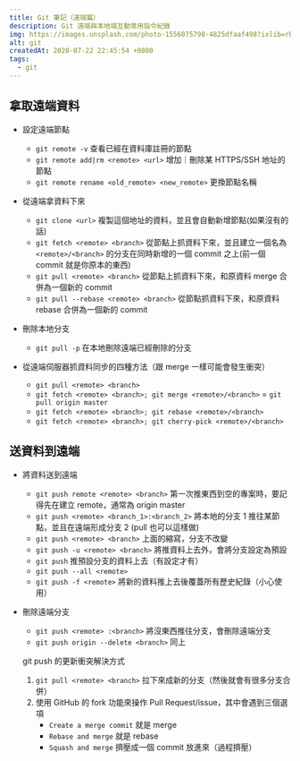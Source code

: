 ```yaml
---
title: Git 筆記（遠端篇）
description: Git 遠端與本地端互動常用指令紀錄
img: https://images.unsplash.com/photo-1556075798-4825dfaaf498?ixlib=rb-1.2.1&ixid=MnwxMjA3fDB8MHxwaG90by1wYWdlfHx8fGVufDB8fHx8&auto=format&fit=crop&w=1955&q=80
alt: git
createdAt: 2020-07-22 22:45:54 +0800
tags:
  - git
---
```


## 拿取遠端資料

- 設定遠端節點

  - `git remote -v` 查看已經在資料庫註冊的節點
  - `git remote add|rm <remote> <url>` 增加｜刪除某 HTTPS/SSH 地址的節點
  - `git remote rename <old_remote> <new_remote>` 更換節點名稱

- 從遠端拿資料下來

  - `git clone <url>` 複製這個地址的資料，並且會自動新增節點(如果沒有的話)
  - `git fetch <remote> <branch>` 從節點上抓資料下來，並且建立一個名為`<remote>/<branch>` 的分支在同時新增的一個 commit 之上(前一個 commit 就是你原本的東西)
  - `git pull <remote> <branch>` 從節點上抓資料下來，和原資料 merge 合併為一個新的 commit
  - `git pull --rebase <remote> <branch>` 從節點抓資料下來，和原資料 rebase 合併為一個新的 commit

- 刪除本地分支

  - `git pull -p` 在本地刪除遠端已經刪除的分支

- 從遠端伺服器抓資料同步的四種方法（跟 merge 一樣可能會發生衝突）
  - `git pull <remote> <branch>`
  - `git fetch <remote> <branch>; git merge <remote>/<branch>` = `git pull origin master`
  - `git fetch <remote> <branch>; git rebase <remote>/<branch>`
  - `git fetch <remote> <branch>; git cherry-pick <remote>/<branch>`

## 送資料到遠端

- 將資料送到遠端

  - `git push remote <remote> <branch>` 第一次推東西到空的專案時，要記得先在建立 remote，通常為 origin master
  - `git push <remote> <branch_1>:<branch_2>` 將本地的分支 1 推往某節點，並且在遠端形成分支 2 (pull 也可以這樣做)
  - `git push <remote> <branch>` 上面的縮寫，分支不改變
  - `git push -u <remote> <branch>` 將推資料上去外，會將分支設定為預設
  - `git push` 推預設分支的資料上去（有設定才有）
  - `git push --all <remote>`
  - `git push -f <remote>` 將新的資料推上去後覆蓋所有歷史紀錄（小心使用）

- 刪除遠端分支

  - `git push <remote> :<branch>` 將沒東西推往分支，會刪除遠端分支
  - `git push origin --delete <branch>` 同上

  git push 的更新衝突解決方式

  1. `git pull <remote> <branch>` 拉下來成新的分支（然後就會有很多分支合併）
  2. 使用 GitHub 的 fork 功能來操作 Pull Request/issue，其中會遇到三個選項
     - `Create a merge commit` 就是 merge
     - `Rebase and merge` 就是 rebase
     - `Squash and merge` 擠壓成一個 commit 放進來（過程擠壓）
